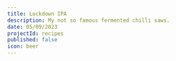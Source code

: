 ```yaml
---
title: Lockdown IPA
description: My not so famous fermented chilli saws.
date: 05/09/2023
projectId: recipes
published: false
icon: beer
---
```


